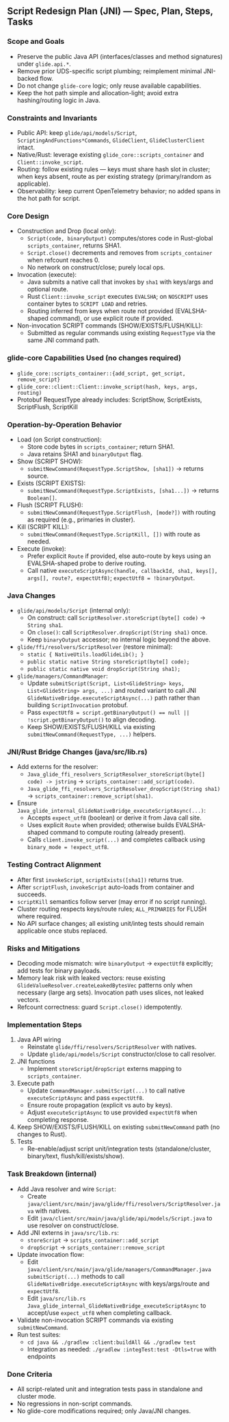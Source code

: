## Script Redesign Plan (JNI) — Spec, Plan, Steps, Tasks

### Scope and Goals
- Preserve the public Java API (interfaces/classes and method signatures) under `glide.api.*`.
- Remove prior UDS-specific script plumbing; reimplement minimal JNI-backed flow.
- Do not change `glide-core` logic; only reuse available capabilities.
- Keep the hot path simple and allocation-light; avoid extra hashing/routing logic in Java.

### Constraints and Invariants
- Public API: keep `glide/api/models/Script`, `ScriptingAndFunctions*Commands`, `GlideClient`, `GlideClusterClient` intact.
- Native/Rust: leverage existing `glide_core::scripts_container` and `Client::invoke_script`.
- Routing: follow existing rules — keys must share hash slot in cluster; when keys absent, route as per existing strategy (primary/random as applicable).
- Observability: keep current OpenTelemetry behavior; no added spans in the hot path for script.

### Core Design
- Construction and Drop (local only):
  - `Script(code, binaryOutput)` computes/stores code in Rust-global `scripts_container`, returns SHA1.
  - `Script.close()` decrements and removes from `scripts_container` when refcount reaches 0.
  - No network on construct/close; purely local ops.
- Invocation (execute):
  - Java submits a native call that invokes by `sha1` with keys/args and optional route.
  - Rust `Client::invoke_script` executes `EVALSHA`; on `NOSCRIPT` uses container bytes to `SCRIPT LOAD` and retries.
  - Routing inferred from keys when route not provided (EVALSHA-shaped command), or use explicit route if provided.
- Non-invocation SCRIPT commands (SHOW/EXISTS/FLUSH/KILL):
  - Submitted as regular commands using existing `RequestType` via the same JNI command path.

### glide-core Capabilities Used (no changes required)
- `glide_core::scripts_container::{add_script, get_script, remove_script}`
- `glide_core::client::Client::invoke_script(hash, keys, args, routing)`
- Protobuf RequestType already includes: ScriptShow, ScriptExists, ScriptFlush, ScriptKill

### Operation-by-Operation Behavior
- Load (on Script construction):
  - Store code bytes in `scripts_container`; return SHA1.
  - Java retains SHA1 and `binaryOutput` flag.
- Show (SCRIPT SHOW):
  - `submitNewCommand(RequestType.ScriptShow, [sha1])` → returns source.
- Exists (SCRIPT EXISTS):
  - `submitNewCommand(RequestType.ScriptExists, [sha1...])` → returns `Boolean[]`.
- Flush (SCRIPT FLUSH):
  - `submitNewCommand(RequestType.ScriptFlush, [mode?])` with routing as required (e.g., primaries in cluster).
- Kill (SCRIPT KILL):
  - `submitNewCommand(RequestType.ScriptKill, [])` with route as needed.
- Execute (invoke):
  - Prefer explicit `Route` if provided, else auto-route by keys using an EVALSHA-shaped probe to derive routing.
  - Call native `executeScriptAsync(handle, callbackId, sha1, keys[], args[], route?, expectUtf8)`; `expectUtf8 = !binaryOutput`.

### Java Changes
- `glide/api/models/Script` (internal only):
  - On construct: call `ScriptResolver.storeScript(byte[] code)` → `String sha1`.
  - On `close()`: call `ScriptResolver.dropScript(String sha1)` once.
  - Keep `binaryOutput` accessor; no internal logic beyond the above.
- `glide/ffi/resolvers/ScriptResolver` (restore minimal):
  - `static { NativeUtils.loadGlideLib(); }`
  - `public static native String storeScript(byte[] code);`
  - `public static native void dropScript(String sha1);`
- `glide/managers/CommandManager`:
  - Update `submitScript(Script, List<GlideString> keys, List<GlideString> args, ...)` and routed variant to call JNI `GlideNativeBridge.executeScriptAsync(...)` path rather than building `ScriptInvocation` protobuf.
  - Pass `expectUtf8 = script.getBinaryOutput() == null || !script.getBinaryOutput()` to align decoding.
  - Keep SHOW/EXISTS/FLUSH/KILL via existing `submitNewCommand(RequestType, ...)` helpers.

### JNI/Rust Bridge Changes (java/src/lib.rs)
- Add externs for the resolver:
  - `Java_glide_ffi_resolvers_ScriptResolver_storeScript(byte[] code) -> jstring` → `scripts_container::add_script(code)`.
  - `Java_glide_ffi_resolvers_ScriptResolver_dropScript(String sha1)` → `scripts_container::remove_script(sha1)`.
- Ensure `Java_glide_internal_GlideNativeBridge_executeScriptAsync(...)`:
  - Accepts `expect_utf8` (boolean) or derive it from Java call site.
  - Uses explicit `Route` when provided; otherwise builds EVALSHA-shaped command to compute routing (already present).
  - Calls `client.invoke_script(...)` and completes callback using `binary_mode = !expect_utf8`.

### Testing Contract Alignment
- After first `invokeScript`, `scriptExists([sha1])` returns true.
- After `scriptFlush`, `invokeScript` auto-loads from container and succeeds.
- `scriptKill` semantics follow server (may error if no script running).
- Cluster routing respects keys/route rules; `ALL_PRIMARIES` for FLUSH where required.
- No API surface changes; all existing unit/integ tests should remain applicable once stubs replaced.

### Risks and Mitigations
- Decoding mode mismatch: wire `binaryOutput` → `expectUtf8` explicitly; add tests for binary payloads.
- Memory leak risk with leaked vectors: reuse existing `GlideValueResolver.createLeakedBytesVec` patterns only when necessary (large arg sets). Invocation path uses slices, not leaked vectors.
- Refcount correctness: guard `Script.close()` idempotently.

### Implementation Steps
1) Java API wiring
   - Reinstate `glide/ffi/resolvers/ScriptResolver` with natives.
   - Update `glide/api/models/Script` constructor/close to call resolver.
2) JNI functions
   - Implement `storeScript`/`dropScript` externs mapping to `scripts_container`.
3) Execute path
   - Update `CommandManager.submitScript(...)` to call native `executeScriptAsync` and pass `expectUtf8`.
   - Ensure route propagation (explicit vs auto by keys).
   - Adjust `executeScriptAsync` to use provided `expectUtf8` when completing response.
4) Keep SHOW/EXISTS/FLUSH/KILL on existing `submitNewCommand` path (no changes to Rust).
5) Tests
   - Re-enable/adjust script unit/integration tests (standalone/cluster, binary/text, flush/kill/exists/show).

### Task Breakdown (internal)
- Add Java resolver and wire `Script`:
  - Create `java/client/src/main/java/glide/ffi/resolvers/ScriptResolver.java` with natives.
  - Edit `java/client/src/main/java/glide/api/models/Script.java` to use resolver on construct/close.
- Add JNI externs in `java/src/lib.rs`:
  - `storeScript` → `scripts_container::add_script`
  - `dropScript` → `scripts_container::remove_script`
- Update invocation flow:
  - Edit `java/client/src/main/java/glide/managers/CommandManager.java` `submitScript(...)` methods to call `GlideNativeBridge.executeScriptAsync` with keys/args/route and `expectUtf8`.
  - Edit `java/src/lib.rs` `Java_glide_internal_GlideNativeBridge_executeScriptAsync` to accept/use `expect_utf8` when completing callback.
- Validate non-invocation SCRIPT commands via existing `submitNewCommand`.
- Run test suites:
  - `cd java && ./gradlew :client:buildAll && ./gradlew test`
  - Integration as needed: `./gradlew :integTest:test -Dtls=true` with endpoints

### Done Criteria
- All script-related unit and integration tests pass in standalone and cluster mode.
- No regressions in non-script commands.
- No glide-core modifications required; only Java/JNI changes.


